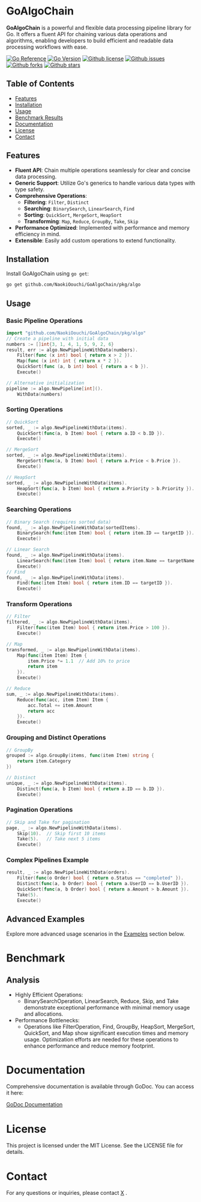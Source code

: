 # GoAlgoChain

**GoAlgoChain** is a powerful and flexible data processing pipeline library for Go. It offers a fluent API for chaining
various data operations and algorithms, enabling developers to build efficient and readable data processing workflows
with ease.

[![Go Reference](https://pkg.go.dev/badge/github.com/NaokiOouchi/GoAlgoChain/pkg/algo.svg)](https://pkg.go.dev/github.com/NaokiOouchi/GoAlgoChain/pkg/algo)
[![Go Version](https://img.shields.io/github/go-mod/go-version/NaokiOouchi/GoAlgoChain)](https://github.com/NaokiOouchi/GoAlgoChain/)
[![Github license](https://img.shields.io/github/license/NaokiOouchi/GoAlgoChain)](https://github.com/NaokiOouchi/GoAlgoChain/blob/main/LICENSE)
[![Github issues](https://img.shields.io/github/issues/NaokiOouchi/GoAlgoChain)](https://github.com/NaokiOouchi/GoAlgoChain/issues)
[![Github forks](https://img.shields.io/github/forks/NaokiOouchi/GoAlgoChain)](https://github.com/NaokiOouchi/GoAlgoChain/network/members)
[![Github stars](https://img.shields.io/github/stars/NaokiOouchi/GoAlgoChain)](https://github.com/NaokiOouchi/GoAlgoChain/stargazers)

## Table of Contents

- [Features](#features)
- [Installation](#installation)
- [Usage](#usage)
- [Benchmark Results](#benchmark-results)
- [Documentation](#documentation)
- [License](#license)
- [Contact](#contact)

## Features

- **Fluent API**: Chain multiple operations seamlessly for clear and concise data processing.
- **Generic Support**: Utilize Go's generics to handle various data types with type safety.
- **Comprehensive Operations**:
    - **Filtering**: `Filter`, `Distinct`
    - **Searching**: `BinarySearch`, `LinearSearch`, `Find`
    - **Sorting**: `QuickSort`, `MergeSort`, `HeapSort`
    - **Transforming**: `Map`, `Reduce`, `GroupBy`, `Take`, `Skip`
- **Performance Optimized**: Implemented with performance and memory efficiency in mind.
- **Extensible**: Easily add custom operations to extend functionality.

## Installation

Install GoAlgoChain using `go get`:

```bash
go get github.com/NaokiOouchi/GoAlgoChain/pkg/algo
```

## Usage

### Basic Pipeline Operations

```go
import "github.com/NaokiOouchi/GoAlgoChain/pkg/algo"
// Create a pipeline with initial data
numbers := []int{3, 1, 4, 1, 5, 9, 2, 6}
result, err := algo.NewPipelineWithData(numbers).
    Filter(func (x int) bool { return x > 2 }).
    Map(func (x int) int { return x * 2 }).
    QuickSort(func (a, b int) bool { return a < b }).
    Execute()

// Alternative initialization
pipeline := algo.NewPipeline[int]().
    WithData(numbers)
```

### Sorting Operations

```go
// QuickSort
sorted, _ := algo.NewPipelineWithData(items).
    QuickSort(func(a, b Item) bool { return a.ID < b.ID }).
    Execute()

// MergeSort
sorted, _ := algo.NewPipelineWithData(items).
    MergeSort(func(a, b Item) bool { return a.Price < b.Price }).
    Execute()

// HeapSort
sorted, _ := algo.NewPipelineWithData(items).
    HeapSort(func(a, b Item) bool { return a.Priority > b.Priority }).
    Execute()
```

### Searching Operations
```go
// Binary Search (requires sorted data)
found, _ := algo.NewPipelineWithData(sortedItems).
    BinarySearch(func(item Item) bool { return item.ID == targetID }).
    Execute()

// Linear Search
found, _ := algo.NewPipelineWithData(items).
    LinearSearch(func(item Item) bool { return item.Name == targetName }).
    Execute()
// Find
found, _ := algo.NewPipelineWithData(items).
    Find(func(item Item) bool { return item.ID == targetID }).
    Execute()
```

### Transform Operations
```go
// Filter
filtered, _ := algo.NewPipelineWithData(items).
    Filter(func(item Item) bool { return item.Price > 100 }).
    Execute()

// Map
transformed, _ := algo.NewPipelineWithData(items).
    Map(func(item Item) Item { 
        item.Price *= 1.1  // Add 10% to price
        return item 
    }).
    Execute()

// Reduce
sum, _ := algo.NewPipelineWithData(items).
    Reduce(func(acc, item Item) Item {
        acc.Total += item.Amount
        return acc
    }).
    Execute()
```

### Grouping and Distinct Operations
```go
// GroupBy
grouped := algo.GroupBy(items, func(item Item) string { 
    return item.Category 
})

// Distinct
unique, _ := algo.NewPipelineWithData(items).
    Distinct(func(a, b Item) bool { return a.ID == b.ID }).
    Execute()
```

### Pagination Operations
```go
// Skip and Take for pagination
page, _ := algo.NewPipelineWithData(items).
    Skip(10).  // Skip first 10 items
    Take(5).   // Take next 5 items
    Execute()
```

### Complex Pipelines Example
```go
result, _ := algo.NewPipelineWithData(orders).
    Filter(func(o Order) bool { return o.Status == "completed" }).
    Distinct(func(a, b Order) bool { return a.UserID == b.UserID }).
    QuickSort(func(a, b Order) bool { return a.Amount > b.Amount }).
    Take(5).
    Execute()
```

## Advanced Examples
Explore more advanced usage scenarios in the [Examples](/example) section below.

# Benchmark
## Analysis
- Highly Efficient Operations:
  - BinarySearchOperation, LinearSearch, Reduce, Skip, and Take demonstrate exceptional performance with minimal memory usage and allocations.
- Performance Bottlenecks:
  - Operations like FilterOperation, Find, GroupBy, HeapSort, MergeSort, QuickSort, and Map show significant execution times and memory usage. Optimization efforts are needed for these operations to enhance performance and reduce memory footprint.

# Documentation
Comprehensive documentation is available through GoDoc. You can access it here:

[GoDoc Documentation](https://pkg.go.dev/github.com/NaokiOouchi/GoAlgoChain/pkg/algo)

# License
This project is licensed under the MIT License. See the LICENSE file for details.

# Contact
For any questions or inquiries, please contact [X](https://x.com/NaoNoaNaoNoaN) .
